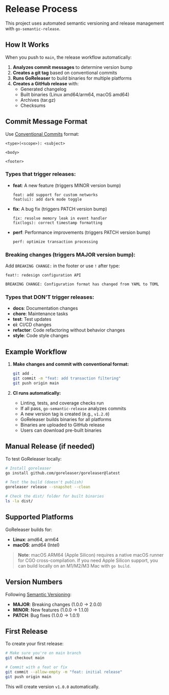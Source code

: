 # Release Process

This project uses automated semantic versioning and release management with `go-semantic-release`.

## How It Works

When you push to `main`, the release workflow automatically:
1. **Analyzes commit messages** to determine version bump
2. **Creates a git tag** based on conventional commits
3. **Runs GoReleaser** to build binaries for multiple platforms
4. **Creates a GitHub release** with:
   - Generated changelog
   - Built binaries (Linux amd64/arm64, macOS amd64)
   - Archives (tar.gz)
   - Checksums

## Commit Message Format

Use [Conventional Commits](https://www.conventionalcommits.org/) format:

```
<type>(<scope>): <subject>

<body>

<footer>
```

### Types that trigger releases:

- **feat**: A new feature (triggers MINOR version bump)
  ```
  feat: add support for custom networks
  feat(ui): add dark mode toggle
  ```

- **fix**: A bug fix (triggers PATCH version bump)
  ```
  fix: resolve memory leak in event handler
  fix(logs): correct timestamp formatting
  ```

- **perf**: Performance improvements (triggers PATCH version bump)
  ```
  perf: optimize transaction processing
  ```

### Breaking changes (triggers MAJOR version bump):

Add `BREAKING CHANGE:` in the footer or use `!` after type:

```
feat!: redesign configuration API

BREAKING CHANGE: Configuration format has changed from YAML to TOML
```

### Types that DON'T trigger releases:

- **docs**: Documentation changes
- **chore**: Maintenance tasks
- **test**: Test updates
- **ci**: CI/CD changes
- **refactor**: Code refactoring without behavior changes
- **style**: Code style changes

## Example Workflow

1. **Make changes and commit with conventional format:**
   ```bash
   git add .
   git commit -m "feat: add transaction filtering"
   git push origin main
   ```

2. **CI runs automatically:**
   - Linting, tests, and coverage checks run
   - If all pass, `go-semantic-release` analyzes commits
   - A new version tag is created (e.g., `v1.2.0`)
   - GoReleaser builds binaries for all platforms
   - Binaries are uploaded to GitHub release
   - Users can download pre-built binaries

## Manual Release (if needed)

To test GoReleaser locally:

```bash
# Install goreleaser
go install github.com/goreleaser/goreleaser@latest

# Test the build (doesn't publish)
goreleaser release --snapshot --clean

# Check the dist/ folder for built binaries
ls -la dist/
```

## Supported Platforms

GoReleaser builds for:
- **Linux**: amd64, arm64
- **macOS**: amd64 (Intel)

> **Note**: macOS ARM64 (Apple Silicon) requires a native macOS runner for CGO cross-compilation. 
> If you need Apple Silicon support, you can build locally on an M1/M2/M3 Mac with `go build`.

## Version Numbers

Following [Semantic Versioning](https://semver.org/):
- **MAJOR**: Breaking changes (1.0.0 → 2.0.0)
- **MINOR**: New features (1.0.0 → 1.1.0)
- **PATCH**: Bug fixes (1.0.0 → 1.0.1)

## First Release

To create your first release:

```bash
# Make sure you're on main branch
git checkout main

# Commit with a feat or fix
git commit --allow-empty -m "feat: initial release"
git push origin main
```

This will create version `v1.0.0` automatically.
